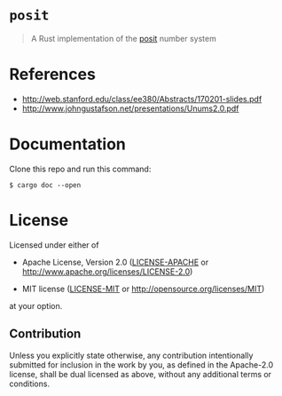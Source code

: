 # `posit`

> A Rust implementation of the [posit] number system

[posit]: http://web.stanford.edu/class/ee380/Abstracts/170201.html

# References

- http://web.stanford.edu/class/ee380/Abstracts/170201-slides.pdf
- http://www.johngustafson.net/presentations/Unums2.0.pdf

# Documentation

Clone this repo and run this command:

```
$ cargo doc --open
```

# License

Licensed under either of

- Apache License, Version 2.0 ([LICENSE-APACHE](LICENSE-APACHE) or
  http://www.apache.org/licenses/LICENSE-2.0)

- MIT license ([LICENSE-MIT](LICENSE-MIT) or http://opensource.org/licenses/MIT)

at your option.

## Contribution

Unless you explicitly state otherwise, any contribution intentionally submitted
for inclusion in the work by you, as defined in the Apache-2.0 license, shall be
dual licensed as above, without any additional terms or conditions.

